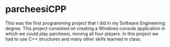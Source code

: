 # parcheesiCPP
This was the first programming project that I did in my Software Engineering degree. This project consisted on creating a Windows console application in which we could play parcheesi, moving all four players. In this project we had to use C++ structures and many other skills learned in class.
